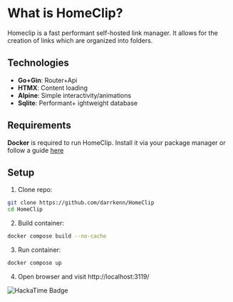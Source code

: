 # What is HomeClip?
Homeclip is a fast performant self-hosted link manager. It allows for the creation of links which are organized into folders.
## Technologies
- **Go+Gin**: Router+Api
- **HTMX**:   Content loading
- **Alpine**: Simple interactivity/animations
- **Sqlite**: Performant+ ightweight database

## Requirements
**Docker** is required to run HomeClip.
Install it via your package manager or follow a guide [here](https://docs.docker.com/engine/install/)

## Setup
1. Clone repo:
```bash
git clone https://github.com/darrkenn/HomeClip
cd HomeClip
```
2. Build container:
```bash
docker compose build --no-cache
```
3. Run container:
```bash
docker compose up
```
4. Open browser and visit http://localhost:3119/


![HackaTime Badge](https://hackatime-badge.hackclub.com/U092R8UPA6L/HomeClip)
